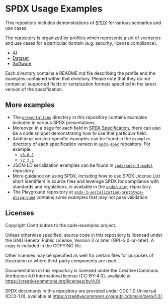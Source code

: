 # SPDX Usage Examples

This repository includes demonstrations of [SPDX](https://spdx.dev) for various
scenarios and use cases.

The repository is organized by profiles which represents a set of scenarios and
use cases for a particular domain (e.g. security, license compliance).

- [AI](./ai/)
- [Dataset](./dataset/)
- [Software](./software/)

Each directory contains a README.md file describing the profile and the
examples contained within that directory.
Please note that they do not contain all supported fields or serialization
formats specified in the latest version of the specification.

## More examples

- The [`presentations`](./presentations/) directory in this repository
  contains examples included in various SPDX presentations.
- Moreover, in a page for each field in
  [SPDX Specification](https://spdx.github.io/spdx-spec/), there can also
  be a code snippet demonstrating how to use that particular field.
- Additional version-specific examples can be found in the `examples` directory
  of each specification version in [`spdx-spec`](https://github.com/spdx/spdx-spec/) repository.
  For example:
  - [`v3.0.1`](https://github.com/spdx/spdx-spec/tree/development/v3.0.1/examples)
  - [`v2.3.1`](https://github.com/spdx/spdx-spec/tree/development/v2.3.1/examples)
- JSON-LD serialization examples can be found in
  [`spdx/spdx-3-model`](https://github.com/spdx/spdx-3-model/blob/main/serialization/jsonld/examples.md)
  repository.
- More guidance on using SPDX, including how to use SPDX License List short
  identifiers in source files and leverage SPDX for compliance with standards
  and regulations, is available in the [`spdx/using`](https://github.com/spdx/using/)
  repository.
- The Playground repository at [`spdx-3-serialization-prototype-playground`](https://github.com/spdx/spdx-3-serialization-prototype-playground)
  contains some examples that may not pass validation.

## Licenses

Copyright Contributors to the spdx-examples project.

Unless otherwise specified, source code in this repository is licensed under
the GNU General Public License, Version 3 or later (GPL-3.0-or-later).
A copy is included in the COPYING file.

Other licenses may be specified as well for certain files for purposes of
illustration or where third-party components are used.

Documentation in this repository is licensed under the Creative Commons
Attribution 4.0 International license (CC-BY-4.0), available at
<https://creativecommons.org/licenses/by/4.0/>.

SPDX documents in this repository are provided under CC0 1.0 Universal
(CC0-1.0), available at
<https://creativecommons.org/publicdomain/zero/1.0/>.
